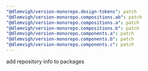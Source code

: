 ```yaml
---
"@dlemvigh/version-monorepo.design-tokens": patch
"@dlemvigh/version-monorepo.compositions.ab": patch
"@dlemvigh/version-monorepo.compositions.a": patch
"@dlemvigh/version-monorepo.compositions.b": patch
"@dlemvigh/version-monorepo.components.a": patch
"@dlemvigh/version-monorepo.components.b": patch
"@dlemvigh/version-monorepo.components.c": patch
---
```


add repository info to packages
